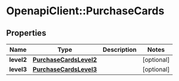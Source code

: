 # OpenapiClient::PurchaseCards

## Properties
Name | Type | Description | Notes
------------ | ------------- | ------------- | -------------
**level2** | [**PurchaseCardsLevel2**](PurchaseCardsLevel2.md) |  | [optional] 
**level3** | [**PurchaseCardsLevel3**](PurchaseCardsLevel3.md) |  | [optional] 


